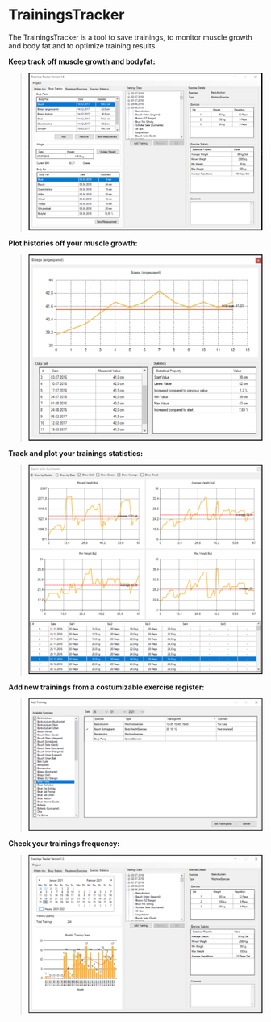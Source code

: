 # TrainingsTracker
The TrainingsTracker is a tool to save trainings, to monitor muscle growth and body fat and to optimize training results. 

**Keep track off muscle growth and bodyfat:**
> <img src="https://github.com/SaKi1309/TrainingsTracker/blob/master/TrainigsTracker/imgs/body_stat.PNG" width="600" />

**Plot histories off your muscle growth:**
> <img src="https://github.com/SaKi1309/TrainingsTracker/blob/master/TrainigsTracker/imgs/body_part_stat.PNG" width="600" />

**Track and plot your trainings statistics:**
> <img src="https://github.com/SaKi1309/TrainingsTracker/blob/master/TrainigsTracker/imgs/exercise_stat.PNG" width="600" />

**Add new trainings from a costumizable exercise register:**
> <img src="https://github.com/SaKi1309/TrainingsTracker/blob/master/TrainigsTracker/imgs/add_training.PNG" width="600" />

**Check your trainings frequency:**
> <img src="https://github.com/SaKi1309/TrainingsTracker/blob/master/TrainigsTracker/imgs/time_stat.PNG" width="600" />
